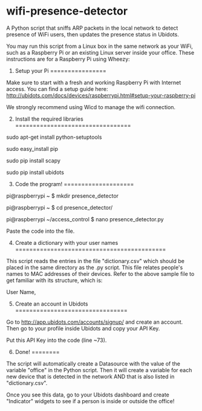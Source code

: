 # wifi-presence-detector
A Python script that sniffs ARP packets in the local network to detect presence of WiFi users, then updates the presence status in Ubidots.

You may run this script from a Linux box in the same network as your WiFi, such as a Raspberry Pi or an existing Linux server inside your office. These instructions are for a Raspberry Pi using Wheezy:

1. Setup your Pi
================

Make sure to start with a fresh and working Raspberry Pi with Internet access. You can find a setup guide here: http://ubidots.com/docs/devices/raspberrypi.html#setup-your-raspberry-pi

We strongly recommend using Wicd to manage the wifi connection.

2. Install the required libraries
=================================

sudo apt-get install python-setuptools

sudo easy_install pip

sudo pip install scapy

sudo pip install ubidots

3. Code the program!
====================

pi@raspberrypi ~ $ mkdir presence_detector

pi@raspberrypi ~ $ cd presence_detector/

pi@raspberrypi ~/access_control $ nano presence_detector.py

Paste the code into the file.

4. Create a dictionary with your user names
===========================================

This script reads the entries in the file "dictionary.csv" which should be placed in the same directory as the .py script. This file relates people's names to MAC addresses of their devices. Refer to the above sample file to get familiar with its structure, which is:

User Name, <MAC Address>

5. Create an account in Ubidots
================================

Go to http://app.ubidots.com/accounts/signup/ and create an account. Then go to your profile inside Ubidots and copy your API Key.

Put this API Key into the code (line ~73).

6. Done!
========

The script will automatically create a Datasource with the value of the variable "office" in the Python script. Then it will create a variable for each new device that is detected in the network AND that is also listed in "dictionary.csv".

Once you see this data, go to your Ubidots dashboard and create "Indicator" widgets to see if a person is inside or outside the office!
